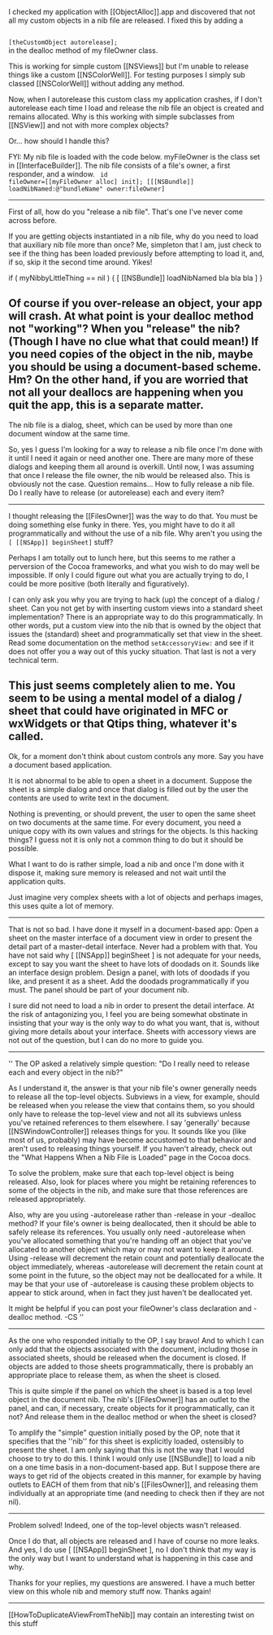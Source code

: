 I checked my application with [[ObjectAlloc]].app and discovered that not all my custom objects in a nib file are released.
I fixed this by adding a

<code>
[theCustomObject autorelease];
</code>
in the dealloc method of my fileOwner class.

This is working for simple custom [[NSViews]] but I'm unable to release things like a custom [[NSColorWell]].
For testing purposes I simply sub classed [[NSColorWell]] without adding any method.

Now, when I autorelease this custom class my application crashes, if I don't autorelease each time I load and release the nib file an object is created and remains allocated.
Why is this working with simple subclasses from [[NSView]] and not with more complex objects?

Or... how should I handle this?

FYI:
My nib file is loaded with the code below.
myFileOwner is the class set in [[InterfaceBuilder]].
The nib file consists of a file's owner, a first responder, and a window.
<code>
id fileOwner=[[myFileOwner alloc] init];
 [[[NSBundle]] loadNibNamed:@"bundleName" owner:fileOwner]
</code>

----

First of all, how do you "release a nib file". That's one I've never come across before.

If you are getting objects instantiated in a nib file, why do you need to load that auxiliary nib file more than once? Me, simpleton that I am, just check to see if the thing has been loaded previously before attempting to load it, and, if so, skip it the second time around. Yikes!

if ( myNibbyLittleThing == nil ) {
[ [[NSBundle]] loadNibNamed bla bla bla ]
}

Of course if you over-release an object, your app will crash. At what point is your dealloc method not "working"? When you "release" the nib? (Though I have no clue what that could mean!) If you need copies of the object in the nib, maybe you should be using a document-based scheme. Hm? On the other hand, if you are worried that not all your deallocs are happening when you quit the app, this is a separate matter.
----
The nib file is a dialog, sheet, which can be used by more than one document window at the same time.

So, yes I guess I'm looking for a way to release a nib file once I'm done with it until I need it again or need another one.
There are many more of these dialogs and keeping them all around is overkill.
Until now, I was assuming that once I release the file owner, the nib would be released also. This is obviously not the case.
Question remains... How to fully release a nib file. Do I really have to release (or autorelease) each and every item?

----

I thought releasing the [[FilesOwner]] was the way to do that. You must be doing something else funky in there. Yes, you might have to do it all programmatically and without the use of a nib file. Why aren't you using the <code>[ [[NSApp]] beginSheet]</code> stuff?

Perhaps I am totally out to lunch here, but this seems to me rather a perversion of the Cocoa frameworks, and what you wish to do may well be impossible. If only I could figure out what you are actually trying to do, I could be more positive (both literally and figuratively).

I can only ask you why you are trying to hack (up) the concept of a dialog / sheet. Can you not get by with inserting custom views into a standard sheet implementation?  There is an appropriate way to do this programmatically. In other words, put a custom view into the nib that is owned by the object that issues the (standard) sheet and programmatically set that view in the sheet. Read some documentation on the method <code>setAccessoryView:</code> and see if it does not offer you a way out of this yucky situation. That last is not a very technical term.

This just seems completely alien to me. You seem to be using a mental model of a dialog / sheet that could have originated in MFC or wxWidgets or that Qtips thing, whatever it's called.
----
Ok, for a moment don't think about custom controls any more.
Say you have a document based application.

It is not abnormal to be able to open a sheet in a document.
Suppose the sheet is a simple dialog and once that dialog is filled out by the user the contents are used to write text in the document.

Nothing is preventing, or should prevent, the user to open the same sheet on two documents at the same time.
For every document, you need a unique copy with its own values and strings for the objects.
Is this hacking things? I guess not it is only not a common thing to do but it should be possible.

What I want to do is rather simple, load a nib and once I'm done with it dispose it, making sure memory is released and not wait until the application quits.

Just imagine very complex sheets with a lot of objects and perhaps images, this uses quite a lot of memory.

----

That is not so bad. I have done it myself in a document-based app: Open a sheet on the master interface of a document view in order to present the detail part of a master-detail interface. Never had a problem with that. You have not said why [ [[NSApp]] beginSheet ] is not adequate for your needs, except to say you want the sheet to have lots of doodads on it. Sounds like an interface design problem. Design a panel, with lots of doodads if you like, and present it as a sheet. Add the doodads programmatically if you must. The panel should be part of your document nib.

I sure did not need to load a nib in order to present the detail interface. At the risk of antagonizing you, I feel you are being somewhat obstinate in insisting that your way is the only way to do what you want, that is, without giving more details about your interface. Sheets with accessory views are not out of the question, but I can do no more to guide you.

----
''
The OP asked a relatively simple question: "Do I really need to release each and every object in the nib?"

As I understand it, the answer is that your nib file's owner generally needs to release all the top-level objects. Subviews in a view, for example, should be released when you release the view that contains them, so you should only have to release the top-level view and not all its subviews unless you've retained references to them elsewhere. I say 'generally' because [[NSWindowController]] releases things for you. It sounds like you (like most of us, probably) may have become accustomed to that behavior and aren't used to releasing things yourself. If you haven't already, check out the "What Happens When a Nib File is Loaded" page in the Cocoa docs.

To solve the problem, make sure that each top-level object is being released. Also, look for places where you might be retaining references to some of the objects in the nib, and make sure that those references are released appropriately.

Also, why are you using -autorelease rather than -release in your -dealloc method? If your file's owner is being deallocated, then it should be able to safely release its references. You usually only need -autorelease when you've allocated something that you're handing off an object that you've allocated to another object which may or may not want to keep it around. Using -release will decrement the retain count and potentially deallocate the object immediately, whereas -autorelease will decrement the retain count at some point in the future, so the object may not be deallocated for a while. It may be that your use of -autorelease is causing these problem objects to appear to stick around, when in fact they just haven't be deallocated yet.

It might be helpful if you can post your fileOwner's class declaration and -dealloc method. -CS
''

----

As the one who responded initially to the OP, I say bravo! And to which I can only add that the objects associated with the document, including those in associated sheets, should be released when the document is closed. If objects are added to those sheets programmatically, there is probably an appropriate place to release them, as when the sheet is closed.

This is quite simple if the panel on which the sheet is based is a top level object in the document nib. The nib's [[FilesOwner]] has an outlet to the panel, and can, if necessary, create objects for it programmatically, can it not? And release them in the dealloc method or when the sheet is closed?

To amplify the "simple" question initially posed by the OP, note that it specifies that the ''nib'' for this sheet is explicitly loaded, ostensibly to present the sheet. I am only saying that this is not the way that I would choose to try to do this. I think I would only use [[NSBundle]] to load a nib on a one time basis in a non-document-based app. But I suppose there are ways to get rid of the objects created in this manner, for example by having outlets to EACH of them from that nib's [[FilesOwner]], and releasing them individually at an appropriate time (and needing to check then if they are not nil).

----
Problem solved!
Indeed, one of the top-level objects wasn't released.

Once I do that, all objects are released and I have of course no more leaks.
And yes, I do use [ [[NSApp]] beginSheet ], no I don't think that my way is the only way but I want to understand what is happening in this case and why.

Thanks for your replies, my questions are answered.
I have a much better view on this whole nib and memory stuff now.
Thanks again!

----

[[HowToDuplicateAViewFromTheNib]] may contain an interesting twist on this stuff